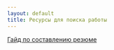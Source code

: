 ```yaml
---
layout: default
title: Ресурсы для поиска работы
---
```

<a href="/extra_material/resume_guide/">Гайд по составлению резюме</a>
